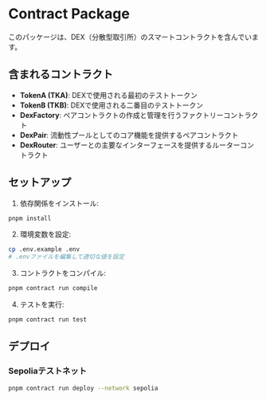 # Contract Package

このパッケージは、DEX（分散型取引所）のスマートコントラクトを含んでいます。

## 含まれるコントラクト

- **TokenA (TKA)**: DEXで使用される最初のテストトークン
- **TokenB (TKB)**: DEXで使用される二番目のテストトークン  
- **DexFactory**: ペアコントラクトの作成と管理を行うファクトリーコントラクト
- **DexPair**: 流動性プールとしてのコア機能を提供するペアコントラクト
- **DexRouter**: ユーザーとの主要なインターフェースを提供するルーターコントラクト

## セットアップ

1. 依存関係をインストール:
```bash
pnpm install
```

2. 環境変数を設定:
```bash
cp .env.example .env
# .envファイルを編集して適切な値を設定
```

3. コントラクトをコンパイル:
```bash
pnpm contract run compile
```

4. テストを実行:
```bash
pnpm contract run test
```

## デプロイ

### Sepoliaテストネット

```bash
pnpm contract run deploy --network sepolia
```
